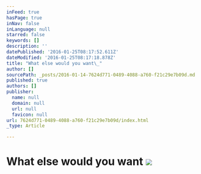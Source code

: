 ```yaml
---
inFeed: true
hasPage: true
inNav: false
inLanguage: null
starred: false
keywords: []
description: ''
datePublished: '2016-01-25T08:17:52.611Z'
dateModified: '2016-01-25T08:17:18.878Z'
title: "What else would you want\_"
author: []
sourcePath: _posts/2016-01-14-7624d771-0489-4088-a760-f21c29e7b09d.md
published: true
authors: []
publisher:
  name: null
  domain: null
  url: null
  favicon: null
url: 7624d771-0489-4088-a760-f21c29e7b09d/index.html
_type: Article

---
```

# What else would you want ![](https://the-grid-user-content.s3-us-west-2.amazonaws.com/3cbd2d83-5a45-466e-b884-df988b450350.jpg)